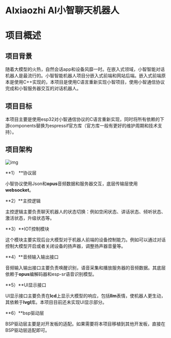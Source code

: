 # AIxiaozhi AI小智聊天机器人

# **项目概述**

## **项目背景**

随着大模型的火热，自然会话app和设备风靡一时。在嵌入式领域，小智智能对话机器人是最流行的。小智智能机器人项目分嵌入式前端和网站后端。嵌入式前端原本是使用C++实现的，本项目是使用C语言重新实现小智项目，使用小智通信协议完成和小智服务器交互的对话机器人。

## **项目目标**

本项目主要是使用esp32对小智通信协议的C语言重新实现，同时将所有依赖的下游components替换为espressif官方库（官方库一般有更好的维护周期和技术支持）。

## **项目架构**

![img](https://cdn.jsdelivr.net/gh/gybpersist/imges/images%2F2025%2F09%2F16%2F11-45-15-5d0cf7f2083f5163cc9375d2966d2439-wps1-ba41ca.jpg) 

**1） **协议层

小智协议使用Json和**opus**音频数据和服务器交互，底层传输层使用**websocket**。

**2）**主控逻辑

主控逻辑主要负责聊天机器人的状态切换：例如空闲状态、讲话状态、倾听状态、激活状态，升级状态等。

**3）**IOT控制模块

这个模块主要实现后台大模型对于机器人前端的设备控制能力。例如可以通过对话控制大模型开启或者关闭设备的扬声器，调整扬声器音量等。

**4）**音频输入输出接口

音频输入输出接口主要负责唤醒识别，语音采集和播放服务器的音频数据。其底层依赖于**opus**编解码器和esp-sr语音识别模型。

**5）**UI显示接口

UI显示接口主要负责在**lcd**上显示大模型的响应，包括**llm**表情，使机器人更生动，其依赖于**lvgl**库。本项目目前还未实现UI显示部分。

**6）**bsp驱动层

BSP驱动层主要是对开发板的适配。如果需要将本项目移植到其他开发板，直接在BSP驱动层适配即可。